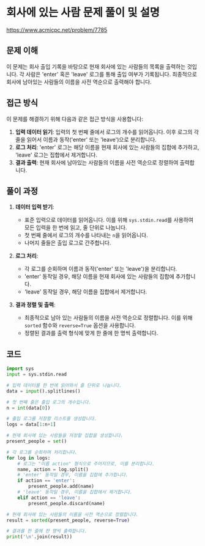 # 회사에 있는 사람 문제 풀이 및 설명

https://www.acmicpc.net/problem/7785

## 문제 이해
이 문제는 회사 출입 기록을 바탕으로 현재 회사에 있는 사람들의 목록을 출력하는 것입니다. 각 사람은 'enter' 혹은 'leave' 로그를 통해 출입 여부가 기록됩니다. 최종적으로 회사에 남아있는 사람들의 이름을 사전 역순으로 출력해야 합니다.

## 접근 방식
이 문제를 해결하기 위해 다음과 같은 접근 방식을 사용합니다:

1. **입력 데이터 읽기**: 입력의 첫 번째 줄에서 로그의 개수를 읽어옵니다. 이후 로그의 각 줄을 읽어서 이름과 동작('enter' 또는 'leave')으로 분리합니다.
2. **로그 처리**: 'enter' 로그는 해당 이름을 현재 회사에 있는 사람들의 집합에 추가하고, 'leave' 로그는 집합에서 제거합니다.
3. **결과 출력**: 현재 회사에 남아있는 사람들의 이름을 사전 역순으로 정렬하여 출력합니다.

## 풀이 과정
1. **데이터 입력 받기**:
    - 표준 입력으로 데이터를 읽어옵니다. 이를 위해 `sys.stdin.read`를 사용하여 모든 입력을 한 번에 읽고, 줄 단위로 나눕니다.
    - 첫 번째 줄에서 로그의 개수를 나타내는 `n`을 읽어옵니다.
    - 나머지 줄들은 출입 로그로 간주합니다.

2. **로그 처리**:
    - 각 로그를 순회하며 이름과 동작('enter' 또는 'leave')을 분리합니다.
    - 'enter' 동작일 경우, 해당 이름을 현재 회사에 있는 사람들의 집합에 추가합니다.
    - 'leave' 동작일 경우, 해당 이름을 집합에서 제거합니다.

3. **결과 정렬 및 출력**:
    - 최종적으로 남아 있는 사람들의 이름을 사전 역순으로 정렬합니다. 이를 위해 `sorted` 함수와 `reverse=True` 옵션을 사용합니다.
    - 정렬된 결과를 출력 형식에 맞게 한 줄에 한 명씩 출력합니다.

## 코드
```python
import sys
input = sys.stdin.read

# 입력 데이터를 한 번에 읽어와서 줄 단위로 나눕니다.
data = input().splitlines()

# 첫 번째 줄은 출입 로그의 개수입니다.
n = int(data[0])

# 출입 로그를 저장할 리스트를 생성합니다.
logs = data[1:n+1]

# 현재 회사에 있는 사람들을 저장할 집합을 생성합니다.
present_people = set()

# 각 로그를 순회하며 처리합니다.
for log in logs:
    # 로그는 "이름 action" 형식으로 주어지므로, 이를 분리합니다.
    name, action = log.split()
    # 'enter' 동작일 경우, 이름을 집합에 추가합니다.
    if action == 'enter':
        present_people.add(name)
    # 'leave' 동작일 경우, 이름을 집합에서 제거합니다.
    elif action == 'leave':
        present_people.discard(name)

# 현재 회사에 있는 사람들의 이름을 사전 역순으로 정렬합니다.
result = sorted(present_people, reverse=True)

# 결과를 한 줄에 한 명씩 출력합니다.
print('\n'.join(result))
